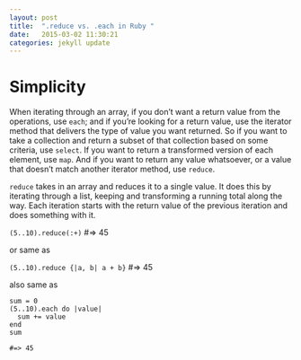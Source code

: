 ```yaml
---
layout: post
title:  ".reduce vs. .each in Ruby "
date:   2015-03-02 11:30:21
categories: jekyll update
---
```


# Simplicity

When iterating through an array, if you don’t want a return value from the operations,
use ```each```; and if you’re looking for a return value, use the iterator method that
delivers the type of value you want returned. So if you want to take a collection and
return a subset of that collection based on some criteria, use ```select```.
If you want to return a transformed version of each element, use ```map```. And
if you want to return any value whatsoever, or a value that doesn’t match another
iterator method, use ```reduce```.

```reduce``` takes in an array and reduces it to a single value. It does this by
iterating through a list, keeping and transforming a running total along the way.
Each iteration starts with the return value of the previous iteration and does
something with it.


```(5..10).reduce(:+)``` #=> 45

or same as

```(5..10).reduce {|a, b| a + b}``` #=> 45

also same as

```
sum = 0
(5..10).each do |value|
  sum += value
end
sum

#=> 45
```
